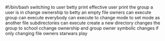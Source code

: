 #!/bin/bash
switching to user betty
print effective user
print the group a user is in
change ownership to betty
an empty file
owners can execute
group can execute
everybody can execute
to change mode
to set mode as another file
subdirectories can execute
create a new directory
changes the group to school
cchange ownership and group owner
symbolic changes
if only changing file owners
starwars play
